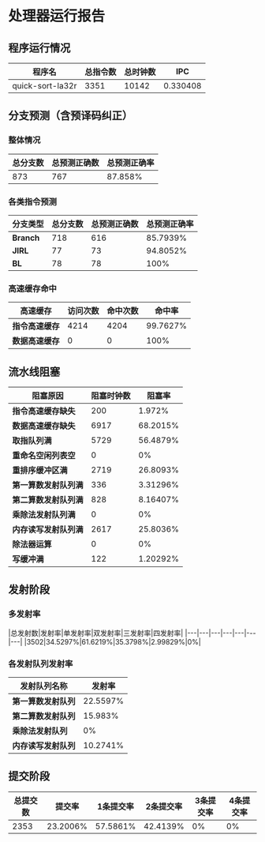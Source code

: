 # 处理器运行报告
## 程序运行情况
|程序名|总指令数|总时钟数|IPC|
|---|---|---|---|
|quick-sort-la32r|3351|10142|0.330408|

## 分支预测（含预译码纠正）
### 整体情况
|总分支数|总预测正确数|总预测正确率|
|---|---|---|
|873|767|87.858%|

### 各类指令预测
|分支类型|总分支数|总预测正确数|总预测正确率|
|---|---|---|---|
|**Branch**| 718 | 616 | 85.7939%|
|**JIRL**| 77 | 73 | 94.8052%|
|**BL**| 78 | 78 | 100%|

### 高速缓存命中
|高速缓存|访问次数|命中次数|命中率|
|---|---|---|---|
|**指令高速缓存**| 4214 | 4204 | 99.7627%|
|**数据高速缓存**| 0 | 0 | 100%|
## 流水线阻塞
|阻塞原因|阻塞时钟数|阻塞率|
|---|---|---|
|**指令高速缓存缺失**| 200 | 1.972%|
|**数据高速缓存缺失**| 6917 | 68.2015%|
|**取指队列满**| 5729 | 56.4879%|
|**重命名空闲列表空**|0 | 0%|
|**重排序缓冲区满**|2719 | 26.8093%|
|**第一算数发射队列满**|336 | 3.31296%|
|**第二算数发射队列满**|828 | 8.16407%|
|**乘除法发射队列满**|0 | 0%|
|**内存读写发射队列满**|2617 | 25.8036%|
|**除法器运算**|0 | 0%|
|**写缓冲满**|122 | 1.20292%|

## 发射阶段
### 多发射率
|总发射数|发射率|单发射率|双发射率|三发射率|四发射率|
|---|---|---|---|---|---|---|
|3502|34.5297%|61.6219%|35.3798%|2.99829%|0%|

### 各发射队列发射率
|发射队列名称|发射率|
|---|---|
|**第一算数发射队列**|22.5597%|
|**第二算数发射队列**|15.983%|
|**乘除法发射队列**|0%|
|**内存读写发射队列**|10.2741%|

## 提交阶段
|总提交数|提交率|1条提交率|2条提交率|3条提交率|4条提交率|
|---|---|---|---|---|---|
|2353|23.2006%|57.5861%|42.4139%|0%|0%|
